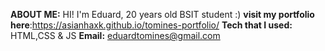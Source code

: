 **ABOUT ME:** HI! I'm Eduard, 20 years old BSIT student :)
**visit my portfolio here**:https://asianhaxk.github.io/tomines-portfolio/
**Tech that I used:** HTML,CSS & JS
**Email:** eduardtomines@gmail.com
